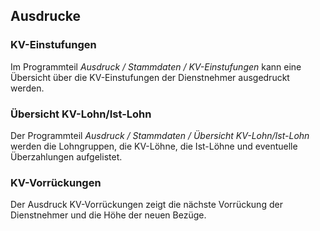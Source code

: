 ## Ausdrucke

### KV-Einstufungen

Im Programmteil *Ausdruck / Stammdaten / KV-Einstufungen* kann eine Übersicht über die KV-Einstufungen der Dienstnehmer ausgedruckt werden.

### Übersicht KV-Lohn/Ist-Lohn

Der Programmteil *Ausdruck / Stammdaten / Übersicht KV-Lohn/Ist-Lohn* werden die Lohngruppen, die KV-Löhne, die Ist-Löhne und eventuelle Überzahlungen aufgelistet.

### KV-Vorrückungen

Der Ausdruck KV-Vorrückungen zeigt die nächste Vorrückung der Dienstnehmer und die Höhe der neuen Bezüge.

<span id="_Toc110257570" class="anchor"></span>